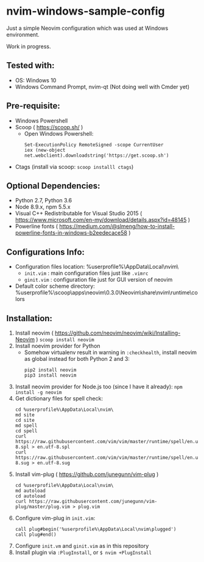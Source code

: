 nvim-windows-sample-config
===========================

Just a simple Neovim configuration which was used at Windows environment.

Work in progress.

Tested with:
---------------
- OS: Windows 10
- Windows Command Prompt, nvim-qt (Not doing well with Cmder yet)

Pre-requisite:
-----------------
- Windows Powershell
- Scoop ( https://scoop.sh/ )
    - Open Windows Powershell:
        ```console
        Set-ExecutionPolicy RemoteSigned -scope CurrentUser
        iex (new-object net.webclient).downloadstring('https://get.scoop.sh')
        ```
- Ctags (install via scoop: `scoop installl ctags`)

Optional Dependencies:
-----------------------
- Python 2.7, Python 3.6
- Node 8.9.x, npm 5.5.x
- Visual C++ Redistributable for Visual Studio 2015 ( https://www.microsoft.com/en-my/download/details.aspx?id=48145 )
- Powerline fonts ( https://medium.com/@slmeng/how-to-install-powerline-fonts-in-windows-b2eedecace58 )

Configurations Info:
---------------------
- Configuration files location: %userprofile%\AppData\Local\nvim\
    - `init.vim` : main configuration files just like `.vimrc`
    - `ginit.vim` : configuration file just for GUI version of neovim
- Default color scheme directory: %userprofile%\scoop\apps\neovim\0.3.0\Neovim\share\nvim\runtime\colors

Installation:
--------------
1. Install neovim ( https://github.com/neovim/neovim/wiki/Installing-Neovim )
    `scoop install neovim`
2. Install noevim provider for Python
    - Somehow virtualenv result in warning in `:checkhealth`, install neovim as global instead for both Python 2 and 3:
        ```console
        pip2 install neovim
        pip3 install neovim
        ```
3. Install neovim provider for Node.js too (since I have it already): `npm install -g neovim`
4. Get dictionary files for spell check:
    ```console
    cd %userprofile%\AppData\Local\nvim\
    md site
    cd site
    md spell
    cd spell
    curl https://raw.githubusercontent.com/vim/vim/master/runtime/spell/en.utf-8.spl > en.utf-8.spl
    curl https://raw.githubusercontent.com/vim/vim/master/runtime/spell/en.utf-8.sug > en.utf-8.sug
    ```
5. Install vim-plug ( https://github.com/junegunn/vim-plug )
    ```console
    cd %userprofile%\AppData\Local\nvim\
    md autoload
    cd autoload
    curl https://raw.githubusercontent.com/junegunn/vim-plug/master/plug.vim > plug.vim
    ```
6. Configure vim-plug in `init.vim`:
    ```
    call plug#begin('%userprofile%\AppData\Local\nvim\plugged')
    call plug#end()
    ```
7. Configure `init.vm` and `ginit.vim` as in this repository
8. Install plugin via `:PlugInstall`, or `$ nvim +PlugInstall`
